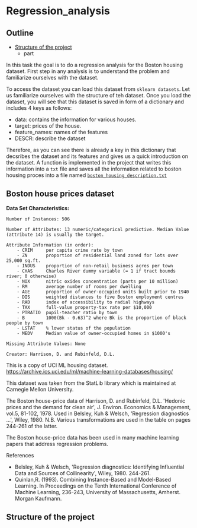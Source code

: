 # Regression_analysis

## Outline
* [Structure of the project](#structure-of-the-project)
    * part 

In this task the goal is to do a regression analysis for the Boston housing dataset.
First step in any analysis is to understand the problem and familiarize ourselves with the 
dataset.


To access the dataset you can load this dataset from `sklearn datasets`.
Let  us familiarize ourselves with the structure of teh dataset. Once you load the dataset, you will see that this dataset is saved in form of a dictionary and includes 4 keys as follows:
* data: contains the information for various houses.
* target:  prices of the house.
* feature_names: names of the features
* DESCR: describe the dataset

Therefore, as you can see there is already a key in this dictionary that decsribes the dataset and its features and 
gives us a quick introduction on the dataset. A function is implemented in the project that writes this information into a `txt` file and saves all the information related to boston housing proces into a file named
[`boston_housing_description.txt`](report_creator/boston_housing_decsription.txt)


Boston house prices dataset
---------------------------

**Data Set Characteristics:**  

    Number of Instances: 506 

    Number of Attributes: 13 numeric/categorical predictive. Median Value (attribute 14) is usually the target.

    Attribute Information (in order):
        - CRIM     per capita crime rate by town
        - ZN       proportion of residential land zoned for lots over 25,000 sq.ft.
        - INDUS    proportion of non-retail business acres per town
        - CHAS     Charles River dummy variable (= 1 if tract bounds river; 0 otherwise)
        - NOX      nitric oxides concentration (parts per 10 million)
        - RM       average number of rooms per dwelling
        - AGE      proportion of owner-occupied units built prior to 1940
        - DIS      weighted distances to five Boston employment centres
        - RAD      index of accessibility to radial highways
        - TAX      full-value property-tax rate per $10,000
        - PTRATIO  pupil-teacher ratio by town
        - B        1000(Bk - 0.63)^2 where Bk is the proportion of black people by town
        - LSTAT    % lower status of the population
        - MEDV     Median value of owner-occupied homes in $1000's

    Missing Attribute Values: None

    Creator: Harrison, D. and Rubinfeld, D.L.

This is a copy of UCI ML housing dataset.
https://archive.ics.uci.edu/ml/machine-learning-databases/housing/


This dataset was taken from the StatLib library which is maintained at Carnegie Mellon University.

The Boston house-price data of Harrison, D. and Rubinfeld, D.L. 'Hedonic
prices and the demand for clean air', J. Environ. Economics & Management,
vol.5, 81-102, 1978.   Used in Belsley, Kuh & Welsch, 'Regression diagnostics
...', Wiley, 1980.   N.B. Various transformations are used in the table on
pages 244-261 of the latter.

The Boston house-price data has been used in many machine learning papers that address regression
problems.   
     
References

   - Belsley, Kuh & Welsch, 'Regression diagnostics: Identifying Influential Data and Sources of Collinearity', Wiley, 1980. 244-261.
   - Quinlan,R. (1993). Combining Instance-Based and Model-Based Learning. In Proceedings on the Tenth International Conference of Machine Learning, 236-243, University of Massachusetts, Amherst. Morgan Kaufmann.
## Structure of the project 


